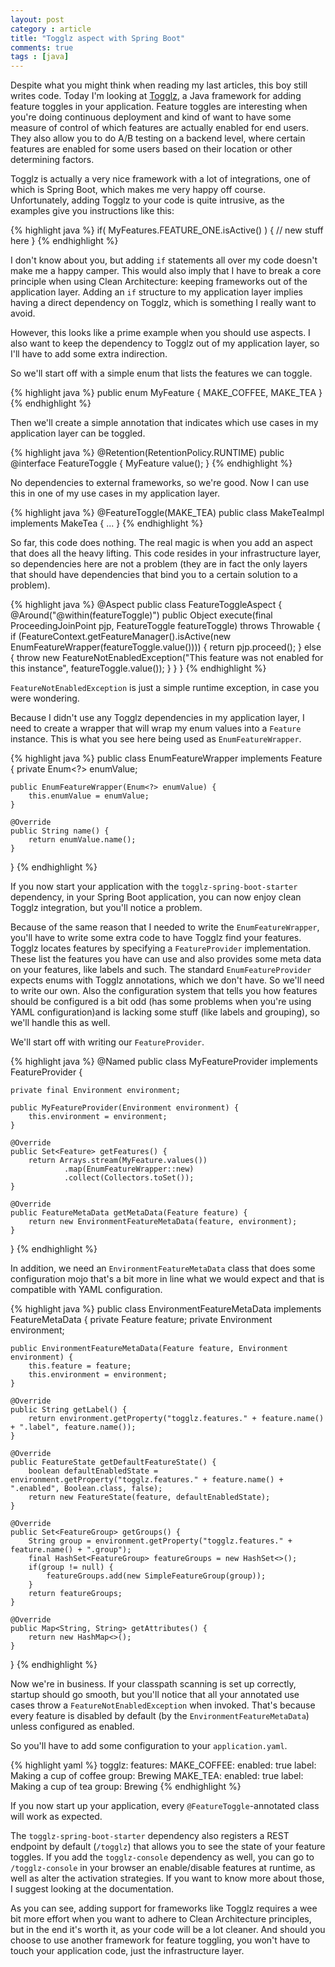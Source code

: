 ```yaml
---
layout: post
category : article
title: "Togglz aspect with Spring Boot"
comments: true
tags : [java]
---
```


Despite what you might think when reading my last articles, this boy still writes code. Today I'm looking at [Togglz](http://www.togglz.org), a Java framework for adding feature toggles in your application. Feature toggles are interesting when you're doing continuous deployment and kind of want to have some measure of control of which features are actually enabled for end users. They also allow you to do A/B testing on a backend level, where certain features are enabled for some users based on their location or other determining factors.

Togglz is actually a very nice framework with a lot of integrations, one of which is Spring Boot, which makes me very happy off course. Unfortunately, adding Togglz to your code is quite intrusive, as the examples give you instructions like this:

{% highlight java %}
if( MyFeatures.FEATURE_ONE.isActive() ) {
  // new stuff here
}
{% endhighlight %}

I don't know about you, but adding `if` statements all over my code doesn't make me a happy camper. This would also imply that I have to break a core principle when using Clean Architecture: keeping frameworks out of the application layer. Adding an `if` structure to my application layer implies having a direct dependency on Togglz, which is something I really want to avoid.

However, this looks like a prime example when you should use aspects. I also want to keep the dependency to Togglz out of my application layer, so I'll have to add some extra indirection.

So we'll start off with a simple enum that lists the features we can toggle.

{% highlight java %}
public enum MyFeature {
    MAKE_COFFEE,
    MAKE_TEA
}
{% endhighlight %}

Then we'll create a simple annotation that indicates which use cases in my application layer can be toggled.

{% highlight java %}
@Retention(RetentionPolicy.RUNTIME)
public @interface FeatureToggle {
	MyFeature value();
}
{% endhighlight %}

No dependencies to external frameworks, so we're good. Now I can use this in one of my use cases in my application layer.

{% highlight java %}
@FeatureToggle(MAKE_TEA)
public class MakeTeaImpl implements MakeTea {
    ...
}
{% endhighlight %}

So far, this code does nothing. The real magic is when you add an aspect that does all the heavy lifting. This code resides in your infrastructure layer, so dependencies here are not a problem (they are in fact the only layers that should have dependencies that bind you to a certain solution to a problem).

{% highlight java %}
@Aspect
public class FeatureToggleAspect {
	@Around("@within(featureToggle)")
	public Object execute(final ProceedingJoinPoint pjp, FeatureToggle featureToggle) throws Throwable {
		if (FeatureContext.getFeatureManager().isActive(new EnumFeatureWrapper(featureToggle.value()))) {
			return pjp.proceed();
		} else {
			throw new FeatureNotEnabledException("This feature was not enabled for this instance", featureToggle.value());
		}
	}
}
{% endhighlight %}

`FeatureNotEnabledException` is just a simple runtime exception, in case you were wondering.

Because I didn't use any Togglz dependencies in my application layer, I need to create a wrapper that will wrap my enum values into a `Feature` instance. This is what you see here being used as `EnumFeatureWrapper`.

{% highlight java %}
public class EnumFeatureWrapper implements Feature {
	private Enum<?> enumValue;

	public EnumFeatureWrapper(Enum<?> enumValue) {
		this.enumValue = enumValue;
	}

	@Override
	public String name() {
		return enumValue.name();
	}
}
{% endhighlight %}

If you now start your application with the `togglz-spring-boot-starter` dependency, in your Spring Boot application, you can now enjoy clean Togglz integration, but you'll notice a problem.

Because of the same reason that I needed to write the `EnumFeatureWrapper`, you'll have to write some extra code to have Togglz find your features. Togglz locates features by specifying a `FeatureProvider` implementation. These list the features you have can use and also provides some meta data on your features, like labels and such. The standard `EnumFeatureProvider` expects enums with Togglz annotations, which we don't have. So we'll need to write our own. Also the configuration system that tells you how features should be configured is a bit odd (has some problems when you're using YAML configuration)and is lacking some stuff (like labels and grouping), so we'll handle this as well.

We'll start off with writing our `FeatureProvider`.

{% highlight java %}
@Named
public class MyFeatureProvider implements FeatureProvider {

	private final Environment environment;

	public MyFeatureProvider(Environment environment) {
		this.environment = environment;
	}

	@Override
	public Set<Feature> getFeatures() {
		return Arrays.stream(MyFeature.values())
				.map(EnumFeatureWrapper::new)
				.collect(Collectors.toSet());
	}

	@Override
	public FeatureMetaData getMetaData(Feature feature) {
		return new EnvironmentFeatureMetaData(feature, environment);
	}
}
{% endhighlight %}

In addition, we need an `EnvironmentFeatureMetaData` class that does some configuration mojo that's a bit more in line what we would expect and that is compatible with YAML configuration.

{% highlight java %}
public class EnvironmentFeatureMetaData implements FeatureMetaData {
	private Feature feature;
	private Environment environment;

	public EnvironmentFeatureMetaData(Feature feature, Environment environment) {
		this.feature = feature;
		this.environment = environment;
	}

	@Override
	public String getLabel() {
		return environment.getProperty("togglz.features." + feature.name() + ".label", feature.name());
	}

	@Override
	public FeatureState getDefaultFeatureState() {
		boolean defaultEnabledState = environment.getProperty("togglz.features." + feature.name() + ".enabled", Boolean.class, false);
		return new FeatureState(feature, defaultEnabledState);
	}

	@Override
	public Set<FeatureGroup> getGroups() {
		String group = environment.getProperty("togglz.features." + feature.name() + ".group");
		final HashSet<FeatureGroup> featureGroups = new HashSet<>();
		if(group != null) {
			featureGroups.add(new SimpleFeatureGroup(group));
		}
		return featureGroups;
	}

	@Override
	public Map<String, String> getAttributes() {
		return new HashMap<>();
	}
}
{% endhighlight %}

Now we're in business. If your classpath scanning is set up correctly, startup should go smooth, but you'll notice that all your annotated use cases throw a `FeatureNotEnabledException` when invoked. That's because every feature is disabled by default (by the `EnvironmentFeatureMetaData`) unless configured as enabled.

So you'll have to add some configuration to your `application.yaml`.

{% highlight yaml %}
togglz:
  features:
    MAKE_COFFEE:
      enabled: true
      label: Making a cup of coffee
      group: Brewing
    MAKE_TEA:
      enabled: true
      label: Making a cup of tea
      group: Brewing
{% endhighlight %}

If you now start up your application, every `@FeatureToggle`-annotated class will work as expected. 

The `togglz-spring-boot-starter` dependency also registers a REST endpoint by default (`/togglz`) that allows you to see the state of your feature toggles. If you add the `togglz-console` dependency as well, you can go to `/togglz-console` in your browser an enable/disable features at runtime, as well as alter the activation strategies. If you want to know more about those, I suggest looking at the documentation.

As you can see, adding support for frameworks like Togglz requires a wee bit more effort when you want to adhere to Clean Architecture principles, but in the end it's worth it, as your code will be a lot cleaner. And should you choose to use another framework for feature toggling, you won't have to touch your application code, just the infrastructure layer.